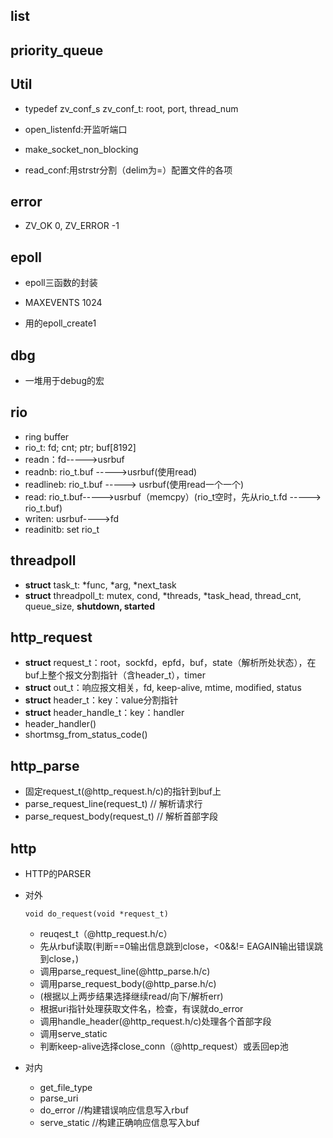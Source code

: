 ## list

## priority_queue

## Util

- typedef zv_conf_s zv_conf_t: root, port, thread_num 

- open_listenfd:开监听端口

- make_socket_non_blocking

- read_conf:用strstr分割（delim为=）配置文件的各项

## error

- ZV_OK 0, ZV_ERROR -1

## epoll

- epoll三函数的封装

- MAXEVENTS 1024

- 用的epoll_create1

## dbg

- 一堆用于debug的宏

## rio

- ring buffer
- rio_t: fd; cnt; ptr; buf[8192]
- readn：fd----->usrbuf
- readnb: rio_t.buf ----->usrbuf(使用read)
- readlineb: rio_t.buf -----> usrbuf(使用read一个一个)
- read: rio_t.buf----->usrbuf（memcpy）(rio_t空时，先从rio_t.fd -----> rio_t.buf)
- writen: usrbuf---->fd
- readinitb: set rio_t

## threadpoll

- **struct** task_t: *func, *arg, *next_task
- **struct** threadpoll_t: mutex, cond, *threads, *task_head, thread_cnt, queue_size, **shutdown, started**

## http_request

- **struct** request_t：root，sockfd，epfd，buf，state（解析所处状态），在buf上整个报文分割指针（含header_t），timer
- **struct** out_t：响应报文相关，fd,  keep-alive, mtime, modified, status
- **struct** header_t：key：value分割指针
- **struct** header_handle_t：key：handler
- header_handler()
- shortmsg_from_status_code()

## http_parse

- 固定request_t(@http_request.h/c)的指针到buf上
- parse_request_line(request_t)	// 解析请求行
- parse_request_body(request_t)  // 解析首部字段

## http

- HTTP的PARSER

- 对外
  
  `void do_request(void *request_t)`
  
  - reuqest_t（@http_request.h/c）
  - 先从rbuf读取(判断==0输出信息跳到close，<0&&!= EAGAIN输出错误跳到close，)
  - 调用parse_request_line(@http_parse.h/c)
  - 调用parse_request_body(@http_parse.h/c)
  - (根据以上两步结果选择继续read/向下/解析err)
  - 根据uri指针处理获取文件名，检查，有误就do_error
  - 调用handle_header(@http_request.h/c)处理各个首部字段
  - 调用serve_static
  - 判断keep-alive选择close_conn（@http_request）或丢回ep池
  
- 对内
  - get_file_type
  - parse_uri
  - do_error //构建错误响应信息写入rbuf
  - serve_static //构建正确响应信息写入buf





